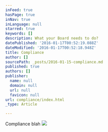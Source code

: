 ```yaml
---
inFeed: true
hasPage: true
inNav: true
inLanguage: null
starred: true
keywords: []
description: What your Board needs to do?
datePublished: '2016-01-17T00:52:19.088Z'
dateModified: '2016-01-17T00:52:18.948Z'
title: Compliance
author: []
sourcePath: _posts/2016-01-15-compliance.md
published: true
authors: []
publisher:
  name: null
  domain: null
  url: null
  favicon: null
url: compliance/index.html
_type: Article

---
```

Compliance blah
![](https://the-grid-user-content.s3-us-west-2.amazonaws.com/8cf1af9d-5395-4bb9-acd7-111f42fa04c1.png)